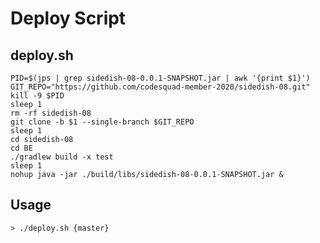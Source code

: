 # Deploy Script

## deploy.sh

```shell script
PID=$(jps | grep sidedish-08-0.0.1-SNAPSHOT.jar | awk '{print $1}')
GIT_REPO="https://github.com/codesquad-member-2020/sidedish-08.git"
kill -9 $PID
sleep 1
rm -rf sidedish-08
git clone -b $1 --single-branch $GIT_REPO
sleep 1
cd sidedish-08
cd BE
./gradlew build -x test
sleep 1
nohup java -jar ./build/libs/sidedish-08-0.0.1-SNAPSHOT.jar &
```

## Usage

```shell script
> ./deploy.sh {master}
```
